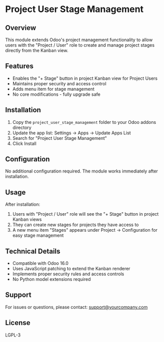 # Project User Stage Management

## Overview

This module extends Odoo's project management functionality to allow users with the "Project / User" role to create and manage project stages directly from the Kanban view.

## Features

- Enables the "+ Stage" button in project Kanban view for Project Users
- Maintains proper security and access control
- Adds menu item for stage management
- No core modifications - fully upgrade safe

## Installation

1. Copy the `project_user_stage_management` folder to your Odoo addons directory
2. Update the app list: Settings → Apps → Update Apps List
3. Search for "Project User Stage Management"
4. Click Install

## Configuration

No additional configuration required. The module works immediately after installation.

## Usage

After installation:

1. Users with "Project / User" role will see the "+ Stage" button in project Kanban views
2. They can create new stages for projects they have access to
3. A new menu item "Stages" appears under Project → Configuration for easy stage management

## Technical Details

- Compatible with Odoo 16.0
- Uses JavaScript patching to extend the Kanban renderer
- Implements proper security rules and access controls
- No Python model extensions required

## Support

For issues or questions, please contact: support@yourcompany.com

## License

LGPL-3
